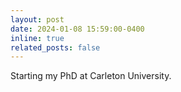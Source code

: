 ```yaml
---
layout: post
date: 2024-01-08 15:59:00-0400
inline: true
related_posts: false
---
```


Starting my PhD at Carleton University.
